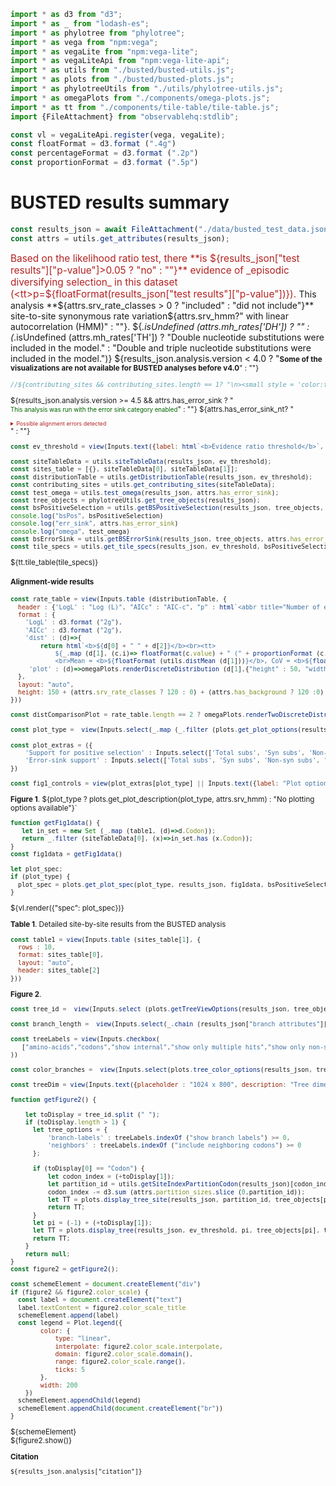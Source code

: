 ```js
import * as d3 from "d3";
import * as _ from "lodash-es";
import * as phylotree from "phylotree";
import * as vega from "npm:vega";
import * as vegaLite from "npm:vega-lite";
import * as vegaLiteApi from "npm:vega-lite-api";
import * as utils from "./busted/busted-utils.js";
import * as plots from "./busted/busted-plots.js";
import * as phylotreeUtils from "./utils/phylotree-utils.js";
import * as omegaPlots from "./components/omega-plots.js";
import * as tt from "./components/tile-table/tile-table.js";
import {FileAttachment} from "observablehq:stdlib";
```

```js
const vl = vegaLiteApi.register(vega, vegaLite);
const floatFormat = d3.format (".4g")
const percentageFormat = d3.format (".2p")
const proportionFormat = d3.format (".5p")
```

# BUSTED results summary

```js
const results_json = await FileAttachment("./data/busted_test_data.json").json();
const attrs = utils.get_attributes(results_json);
```

<span style = 'font-size: 110%; color: firebrick;'>Based on the likelihood ratio test, there **is ${results_json["test results"]["p-value"]>0.05 ? "no" : ""}** evidence of _episodic diversifying selection_ in this dataset (<tt>p=${floatFormat(results_json["test results"]["p-value"])}</tt>).
</span>This analysis **${attrs.srv_rate_classes > 0 ? "included" : "did not include"}** site-to-site synonymous rate variation${attrs.srv_hmm?" with linear autocorrelation (HMM)" : ""}. ${_.isUndefined (attrs.mh_rates['DH']) ? "" : (_.isUndefined (attrs.mh_rates['TH']) ? "Double nucleotide substitutions were included in the model." : "Double and triple nucleotide substitutions were included in the model.")}
${results_json.analysis.version < 4.0 ? "<small><b>Some of the visualizations are not available for BUSTED analyses before v4.0</b>" : ""} 

```js
//${contributing_sites && contributing_sites.length == 1? "\n><small style = 'color:firebrick'><i class='icon-fire icons'></i>Most of the statistical signal for episodic diversifying selection in this alignment is derived from a single codon site (**codon " + (1+contributing_sites[0])  + "**). This could be a sign of possible data quality issues, or outsized influence of a few substitutions, especially if they involve replacing multiple nucleotides along a short branch. You may want to examine the alignment at this site using BUSTED visualization tools, performing model-averaged inference, or rerunning the alignment with data at that site masked to confirm robustness of the result</small>" : ""} 
```

${results_json.analysis.version >= 4.5 && attrs.has_error_sink ? "<br><small style = 'color:darkgreen'>This analysis was run with the error sink category enabled</small>" : ""}
${attrs.has_error_sink_nt? "<details><summary style='background-color: 0xCCC; color: firebrick; font-size: 0.75em;'>Possible alignment errors detected</summary><span style='background-color: 0xCCC; color: darkorange; font-size: 0.75em;'>A " +proportionFormat (utils.get_error_sink_rate ("Test")["proportion"]) + " fraction of the alignment (test branches" + (attrs.has_background ? ", and " + proportionFormat (utils.get_error_sink_rate ("Background")["proportion"]) + " of background branches)"  : ")" ) + " was placed in the <b>error sink</b> rate class, meaning that misalignment or other data quality issues may be present. You may use exploratory plots and other components on this page to further explore this.</span></details>" : ""}

```js
const ev_threshold = view(Inputs.text({label: html`<b>Evidence ratio threshold</b>`, value: "10", submit: "Update"}))
```

```js
const siteTableData = utils.siteTableData(results_json, ev_threshold);
const sites_table = [{}, siteTableData[0], siteTableData[1]];
const distributionTable = utils.getDistributionTable(results_json, ev_threshold);
const contributing_sites = utils.get_contributing_sites(siteTableData);
const test_omega = utils.test_omega(results_json, attrs.has_error_sink);
const tree_objects = phylotreeUtils.get_tree_objects(results_json);
const bsPositiveSelection = utils.getBSPositiveSelection(results_json, tree_objects, test_omega, attrs.has_error_sink);
console.log("bsPos", bsPositiveSelection)
console.log("err_sink", attrs.has_error_sink)
console.log("omega", test_omega)
const bsErrorSink = utils.getBSErrorSink(results_json, tree_objects, attrs.has_error_sink_nt);
const tile_specs = utils.get_tile_specs(results_json, ev_threshold, bsPositiveSelection, contributing_sites);

```

<div>${tt.tile_table(tile_specs)}</div>

#### Alignment-wide results

```js
const rate_table = view(Inputs.table (distributionTable, {
  header : {'LogL' : "Log (L)", "AICc" : "AIC-c", "p" : html`<abbr title="Number of estimated parameters">Params.</abbr`, "dist" : "Rate distribution", "plot" : "Rate plot"},
  format : {
    'LogL' : d3.format ("2g"),
    'AICc' : d3.format ("2g"),
    'dist' : (d)=>{
        return html`<b>${d[0] + " " + d[2]}</b><br><tt>
            ${_.map (d[1], (c,i)=> floatFormat(c.value) + " (" + proportionFormat (c.weight) + ") ")}
            <br>Mean = <b>${floatFormat (utils.distMean (d[1]))}</b>, CoV = <b>${floatFormat (Math.sqrt (utils.distVar (d[1]))/utils.distMean (d[1]))}</b></tt>`},
     'plot' : (d)=>omegaPlots.renderDiscreteDistribution (d[1],{"height" : 50, "width" : 150, "scale" : "sqrt", "ref" : d[0].length == 0 ? [null] : [1]})
  },
  layout: "auto",
  height: 150 + (attrs.srv_rate_classes ? 120 : 0) + (attrs.has_background ? 120 :0)
}))
```

```js
const distComparisonPlot = rate_table.length == 2 ? omegaPlots.renderTwoDiscreteDistributions (rate_table[0].dist[1],rate_table[1].dist[1],{"label" : {"chart" : rate_table[0].plot[0], "series" : [rate_table[0].dist[3],rate_table[1].dist[3]]}, "width" : 700, "height" : 120, "scale" : "sqrt", "margin" : {top: 5, right: 250, bottom: 30, left: 20}}) : "<small>Select exactly two distributions to plot a side-by-side comparison</small>"
```

```js
const plot_type =  view(Inputs.select(_.map (_.filter (plots.get_plot_options(results_json, bsPositiveSelection), (d)=>d[1](results_json)), d=>d[0]),{label: html`<b>Plot type</b>`}))
```

```js
const plot_extras = ({
    'Support for positive selection' : Inputs.select(['Total subs', 'Syn subs', 'Non-syn subs', 'None'], {'label' : 'Circle size'} ),
    'Error-sink support' : Inputs.select(['Total subs', 'Syn subs', 'Non-syn subs', 'None'], {'label' : 'Circle size'} )
})
```

```js
const fig1_controls = view(plot_extras[plot_type] || Inputs.text({label: "Plot options", value: "None", disabled: true}))
```

**Figure 1**. ${plot_type ? plots.get_plot_description(plot_type, attrs.srv_hmm) : "No plotting options available"}`

```js
function getFig1data() {
   let in_set = new Set (_.map (table1, (d)=>d.Codon));
   return _.filter (siteTableData[0], (x)=>in_set.has (x.Codon));
}
const fig1data = getFig1data()
```

```js
let plot_spec;
if (plot_type) {
  plot_spec = plots.get_plot_spec(plot_type, results_json, fig1data, bsPositiveSelection, bsErrorSink, ev_threshold, attrs.srv_hmm, tree_objects, attrs.tested_branch_count, fig1_controls)
}
```
<div>${vl.render({"spec": plot_spec})}</div>

**Table 1**. Detailed site-by-site results from the BUSTED analysis

```js
const table1 = view(Inputs.table (sites_table[1], {
  rows : 10,
  format: sites_table[0],
  layout: "auto",
  header: sites_table[2]
}))
```

**Figure 2**.

```js
const tree_id =  view(Inputs.select (plots.getTreeViewOptions(results_json, tree_objects), {size : 10, label: html`<b>Tree to view</b>`, placeholder : "Select partition / codon tree to view"}))
```

```js
const branch_length =  view(Inputs.select(_.chain (results_json["branch attributes"]["attributes"]).toPairs().filter (d=>d[1]["attribute type"] == "branch length").map (d=>d[0]).value(),{value: "unconstrained", label: html`<b>Branch length </b>`}))
```

```js
const treeLabels = view(Inputs.checkbox(
   ["amino-acids","codons","show internal","show only multiple hits","show only non-synonymous changes","sequence names","align tips","include neighboring codons","show branch labels"],{"value" : ["amino-acids","align tips"], label: html`<b>Tree labels</b>` }
))
```

```js
const color_branches =  view(Inputs.select(plots.tree_color_options(results_json, tree_objects),{value: "Support for selection", label: html`<b>Color branches </b>`}))
```

```js
const treeDim = view(Inputs.text({placeholder : "1024 x 800", description: "Tree dimension (height x width in pixels), leave blank to auto-scale", submit: "Resize"}))
```

```js
function getFigure2() {

    let toDisplay = tree_id.split (" ");
    if (toDisplay.length > 1) {
      let tree_options = {  
          'branch-labels' : treeLabels.indexOf ("show branch labels") >= 0,
          'neighbors' : treeLabels.indexOf ("include neighboring codons") >= 0
      };
      
      if (toDisplay[0] == "Codon") {  
          let codon_index = (+toDisplay[1]);
          let partition_id = utils.getSiteIndexPartitionCodon(results_json)[codon_index-1][0]-1;
          codon_index -= d3.sum (attrs.partition_sizes.slice (0,partition_id));
          let TT = plots.display_tree_site(results_json, partition_id, tree_objects[partition_id], codon_index, tree_options, treeDim, treeLabels, branch_length, color_branches, attrs.partition_sizes, test_omega, attrs.has_error_sink);
          return TT;
      } 
      let pi = (-1) + (+toDisplay[1]);
      let TT = plots.display_tree(results_json, ev_threshold, pi, tree_objects[pi], tree_options, treeDim, treeLabels, branch_length, color_branches);
      return TT;
    }
    return null;
}
const figure2 = getFigure2();
```

```js
const schemeElement = document.createElement("div")
if (figure2 && figure2.color_scale) {
  const label = document.createElement("text")
  label.textContent = figure2.color_scale_title
  schemeElement.append(label)
  const legend = Plot.legend({
        color: {
            type: "linear",
            interpolate: figure2.color_scale.interpolate,
            domain: figure2.color_scale.domain(),
            range: figure2.color_scale.range(),
            ticks: 5
        },
        width: 200
    })
  schemeElement.appendChild(legend)
  schemeElement.appendChild(document.createElement("br"))
}
```
<div>${schemeElement}</div>
<link rel=stylesheet href='https://cdn.jsdelivr.net/npm/phylotree@0.1/phylotree.css'>
<div id="tree_container">${figure2.show()}</div>

**Citation**

<p><tt><small>${results_json.analysis["citation"]}</small></tt></p>